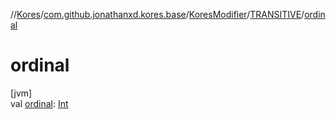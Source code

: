 //[Kores](../../../../index.md)/[com.github.jonathanxd.kores.base](../../index.md)/[KoresModifier](../index.md)/[TRANSITIVE](index.md)/[ordinal](ordinal.md)

# ordinal

[jvm]\
val [ordinal](ordinal.md): [Int](https://kotlinlang.org/api/latest/jvm/stdlib/kotlin/-int/index.html)
